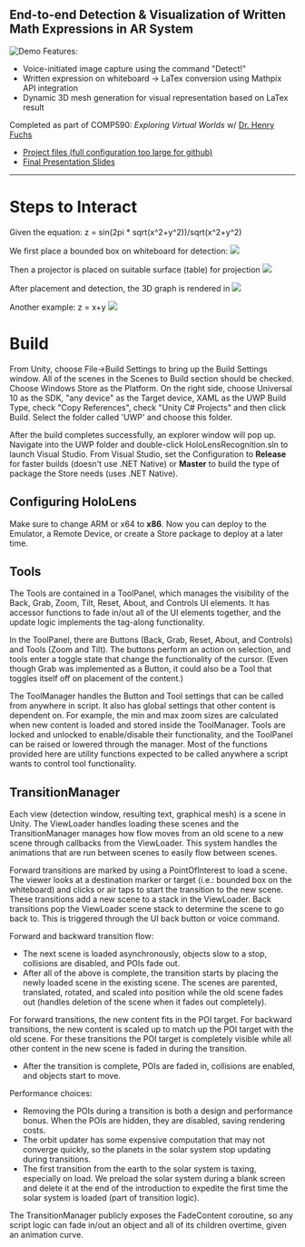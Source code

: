 ## End-to-end Detection & Visualization of Written Math Expressions in AR System
![Demo](https://image.ibb.co/j90th5/Screen_Shot_2017_07_22_at_2_42_28_PM.png)
Features:
- Voice-initiated image capture using the command "Detect!"
- Written expression on whiteboard -> LaTex conversion using Mathpix API integration
- Dynamic 3D mesh generation for visual representation based on LaTex result

Completed as part of COMP590: *Exploring Virtual Worlds* w/ [Dr. Henry Fuchs](https://www.google.com/search?q=henry+fuchs&oq=henry+fuchs&aqs=chrome..69i57j0l5.967j0j7&sourceid=chrome&ie=UTF-8)
* [Project files (full configuration too large for github)](https://drive.google.com/drive/folders/0BzCHDVeHLa0yUTBmcUpVVHN0UFE)
* [Final Presentation Slides](https://docs.google.com/presentation/d/1KWAsIZi9pAkUHzN-lfM9JT1vxZ9pp_INDFsZa68Rlls/edit?usp=sharing)

---

# Steps to Interact
Given the equation: z = sin(2pi * sqrt(x^2+y^2))/sqrt(x^2+y^2)

We first place a bounded box on whiteboard for detection:
![](https://image.ibb.co/jhpnvG/18216482_10211556058410125_585957143619299263_o.jpg)

Then a projector is placed on suitable surface (table) for projection
![](https://image.ibb.co/k0pLFG/18238453_10211556026329323_5542052598799346274_o.jpg)

After placement and detection, the 3D graph is rendered in
![](https://image.ibb.co/j0dEaG/18278696_10211556030049416_2121705230040897972_o.jpg)

Another example: z = x+y
![](https://image.ibb.co/d45iMR/Screen_Shot_2017_10_24_at_5_13_00_PM.png)

# Build 
From Unity, choose File->Build Settings to bring up the Build Settings
window. All of the scenes in the Scenes to Build section should be checked.
Choose Windows Store as the Platform. On the right side, choose Universal 10
as the SDK, "any device" as the Target device, XAML as the UWP Build Type,
check "Copy References", check "Unity C# Projects" and then click Build.
Select the folder called 'UWP' and choose this folder.

After the build completes successfully, an explorer window will pop up.
Navigate into the UWP folder and double-click HoloLensRecognition.sln to launch
Visual Studio. From Visual Studio, set the Configuration to **Release**
for faster builds (doesn't use .NET Native) or **Master** to build the
type of package the Store needs (uses .NET Native).

## Configuring HoloLens

Make sure to change ARM or x64 to **x86**.
Now you can deploy to the Emulator, a Remote Device, or create a Store
package to deploy at a later time.

## Tools

The Tools are contained in a ToolPanel, which manages the visibility of the Back, Grab, Zoom, Tilt, Reset, About, and Controls UI elements. It has accessor functions to fade in/out all of the UI elements together, and the update logic implements the tag-along functionality.

In the ToolPanel, there are Buttons (Back, Grab, Reset, About, and Controls) and Tools (Zoom and Tilt). The buttons perform an action on selection, and tools enter a toggle state that change the functionality of the cursor. (Even though Grab was implemented as a Button, it could also be a Tool that toggles itself off on placement of the content.)

The ToolManager handles the Button and Tool settings that can be called from anywhere in script. It also has global settings that other content is dependent on. For example, the min and max zoom sizes are calculated when new content is loaded and stored inside the ToolManager. Tools are locked and unlocked to enable/disable their functionality, and the ToolPanel can be raised or lowered through the manager. Most of the functions provided here are utility functions expected to be called anywhere a script wants to control tool functionality.

## TransitionManager

Each view (detection window, resulting text, graphical mesh) is a scene in Unity. The ViewLoader handles loading these scenes and the TransitionManager manages how flow moves from an old scene to a new scene through callbacks from the ViewLoader. This system handles the animations that are run between scenes to easily flow between scenes.

Forward transitions are marked by using a PointOfInterest to load a scene. The viewer looks at a destination marker or target (i.e.: bounded box on the whiteboard) and clicks or air taps to start the transition to the new scene. These transitions add a new scene to a stack in the ViewLoader. Back transitions pop the ViewLoader scene stack to determine the scene to go back to. This is triggered through the UI back button or voice command.

Forward and backward transition flow:
* The next scene is loaded asynchronously, objects slow to a stop, collisions are disabled, and POIs fade out.
* After all of the above is complete, the transition starts by placing the newly loaded scene in the existing scene. The scenes are parented, translated, rotated, and scaled into position while the old scene fades out (handles deletion of the scene when it fades out completely).

For forward transitions, the new content fits in the POI target.
For backward transitions, the new content is scaled up to match up the POI target with the old scene. For these transitions the POI target is completely visible while all other content in the new scene is faded in during the transition.

* After the transition is complete, POIs are faded in, collisions are enabled, and objects start to move.

Performance choices:
* Removing the POIs during a transition is both a design and performance bonus. When the POIs are hidden, they are disabled, saving rendering costs.
* The orbit updater has some expensive computation that may not converge quickly, so the planets in the solar system stop updating during transitions.
* The first transition from the earth to the solar system is taxing, especially on load. We preload the solar system during a blank screen and delete it at the end of the introduction to expedite the first time the solar system is loaded (part of transition logic).

The TransitionManager publicly exposes the FadeContent coroutine, so any script logic can fade in/out an object and all of its children overtime, given an animation curve.



